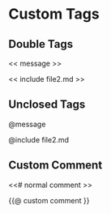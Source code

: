 # Custom Tags

## Double Tags

<< message >>

<< include file2.md >>


## Unclosed Tags

@message

@include file2.md

## Custom Comment

<<# normal comment >>

{{@ custom comment }}
